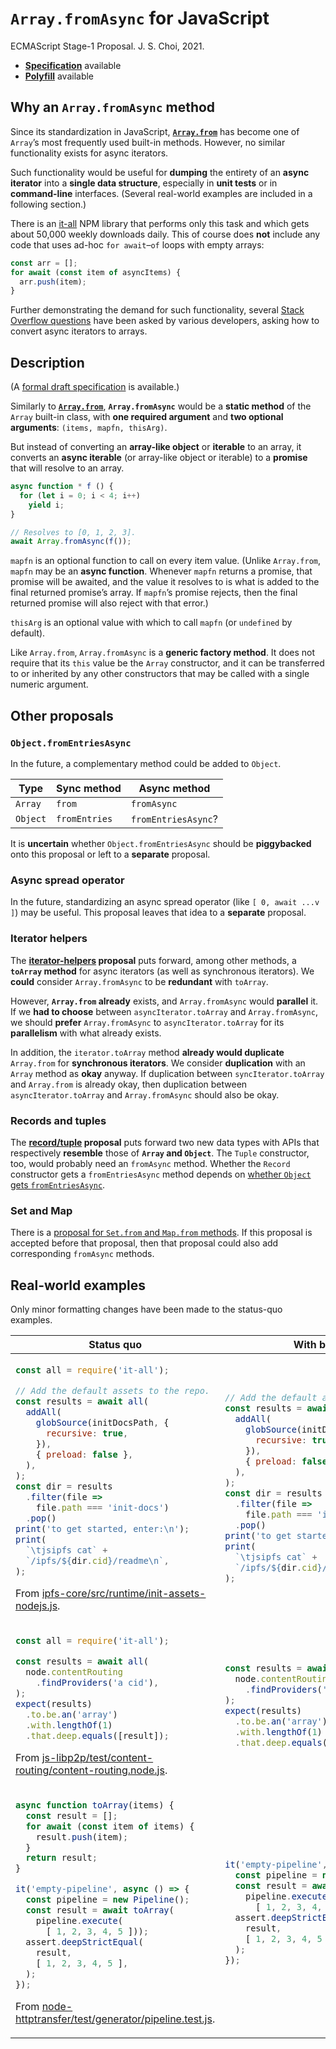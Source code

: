 # `Array.fromAsync` for JavaScript
ECMAScript Stage-1 Proposal. J. S. Choi, 2021.

* **[Specification][]** available
* **[Polyfill][]** available

[specification]: http://jschoi.org/21/es-array-async-from/
[polyfill]: https://www.npmjs.com/package/array-from-async

## Why an `Array.fromAsync` method
Since its standardization in JavaScript,
**[`Array.from`][]** has become one of `Array`’s
most frequently used built-in methods.
However, no similar functionality exists for async iterators.

[`Array.from`]: https://developer.mozilla.org/en-US/docs/Web/JavaScript/Reference/Global_Objects/Array/from

Such functionality would be useful
for **dumping** the entirety of an **async iterator**
into a **single data structure**,
especially in **unit tests** or in **command-line** interfaces.
(Several real-world examples are included in a following section.)

There is an [it-all][] NPM library that performs only this task
and which gets about 50,000 weekly downloads daily.
This of course does **not** include any code
that uses ad-hoc `for await`–`of` loops with empty arrays:
```js
const arr = [];
for await (const item of asyncItems) {
  arr.push(item);
}
```
Further demonstrating the demand for such functionality,
several [Stack Overflow questions][Stack Overflow] have been asked
by various developers, asking how to convert async iterators to arrays.

[it-all]: https://www.npmjs.com/package/it-all
[Stack Overflow]: https://stackoverflow.com/questions/58668361/how-can-i-convert-an-async-iterator-to-an-array

## Description
(A [formal draft specification][specification] is available.)

Similarly to **[`Array.from`][]**,
**`Array.fromAsync`** would be a **static method**
of the `Array` built-in class, with **one required argument**
and **two optional arguments**: `(items, mapfn, thisArg)`.

But instead of converting an **array-like object** or **iterable** to an array,
it converts an **async iterable** (or array-like object or iterable)
to a **promise** that will resolve to an array.

```js
async function * f () {
  for (let i = 0; i < 4; i++)
    yield i;
}

// Resolves to [0, 1, 2, 3].
await Array.fromAsync(f());
```

`mapfn` is an optional function to call on every item value.
(Unlike `Array.from`, `mapfn` may be an **async function**.
Whenever `mapfn` returns a promise, that promise will be awaited,
and the value it resolves to is what is added
to the final returned promise’s array.
If `mapfn`’s promise rejects,
then the final returned promise
will also reject with that error.)

`thisArg` is an optional value with which to call `mapfn`
(or `undefined` by default).

Like `Array.from`, `Array.fromAsync` is a **generic factory method**.
It does not require that its `this` value be the `Array` constructor,
and it can be transferred to or inherited by any other constructors
that may be called with a single numeric argument.

## Other proposals

### `Object.fromEntriesAsync`
In the future, a complementary method could be added to `Object`.

Type    | Sync method  | Async method
------- | ------------ | ------------------
`Array` | `from`       | `fromAsync`
`Object`| `fromEntries`| `fromEntriesAsync`?

It is **uncertain** whether `Object.fromEntriesAsync`
should be **piggybacked** onto this proposal
or left to a **separate** proposal.

### Async spread operator
In the future, standardizing an async spread operator (like `[ 0, await ...v ]`)
may be useful. This proposal leaves that idea to a **separate** proposal.

### Iterator helpers
The **[iterator-helpers][] proposal** puts forward, among other methods,
a **`toArray` method** for async iterators (as well as synchronous iterators).
We **could** consider `Array.fromAsync` to be **redundant** with `toArray`.

However, **`Array.from` already** exists,
and `Array.fromAsync` would **parallel** it.
If we **had to choose** between `asyncIterator.toArray` and `Array.fromAsync`,
we should **prefer** `Array.fromAsync` to `asyncIterator.toArray`
for its **parallelism** with what already exists.

In addition, the `iterator.toArray` method **already would duplicate** `Array.from`
for **synchronous iterators**.
We consider **duplication** with an `Array` method as **okay** anyway.
If duplication between `syncIterator.toArray` and `Array.from` is already okay,
then duplication between `asyncIterator.toArray` and `Array.fromAsync` should also be okay.

[iterator-helpers]: https://github.com/tc39/proposal-iterator-helpers

### Records and tuples
The **[record/tuple] proposal** puts forward two new data types
with APIs that respectively **resemble** those of **`Array` and `Object`**.
The `Tuple` constructor, too, would probably need an `fromAsync` method.
Whether the `Record` constructor gets a `fromEntriesAsync` method
depends on [whether `Object` gets `fromEntriesAsync`](#objectfromentriesasync).

[record/tuple]: https://github.com/tc39/proposal-record-tuple

### Set and Map
There is a [proposal for `Set.from` and `Map.from` methods][setmap-offrom].
If this proposal is accepted before that proposal,
then that proposal could also add corresponding `fromAsync` methods.

[setmap-offrom]: https://github.com/tc39/proposal-setmap-offrom

## Real-world examples
Only minor formatting changes have been made to the status-quo examples.

<table>
<thead>
<tr>
<th>Status quo
<th>With binding

<tbody>
<tr>
<td>

```js
const all = require('it-all');

// Add the default assets to the repo.
const results = await all(
  addAll(
    globSource(initDocsPath, {
      recursive: true,
    }),
    { preload: false },
  ),
);
const dir = results
  .filter(file =>
    file.path === 'init-docs')
  .pop()
print('to get started, enter:\n');
print(
  `\tjsipfs cat` +
  `/ipfs/${dir.cid}/readme\n`,
);
```
From [ipfs-core/src/runtime/init-assets-nodejs.js][].

<td>

```js
// Add the default assets to the repo.
const results = await Array.fromAsync(
  addAll(
    globSource(initDocsPath, {
      recursive: true,
    }),
    { preload: false },
  ),
);
const dir = results
  .filter(file =>
    file.path === 'init-docs')
  .pop()
print('to get started, enter:\n');
print(
  `\tjsipfs cat` +
  `/ipfs/${dir.cid}/readme\n`,
);
```

<tr>
<td>

```js
const all = require('it-all');

const results = await all(
  node.contentRouting
    .findProviders('a cid'),
);
expect(results)
  .to.be.an('array')
  .with.lengthOf(1)
  .that.deep.equals([result]);
```
From [js-libp2p/test/content-routing/content-routing.node.js][].

<td>

```js
const results = await Array.fromAsync(
  node.contentRouting
    .findProviders('a cid'),
);
expect(results)
  .to.be.an('array')
  .with.lengthOf(1)
  .that.deep.equals([result]);
```

<tr>
<td>

```js
async function toArray(items) {
  const result = [];
  for await (const item of items) {
    result.push(item);
  }
  return result;
}

it('empty-pipeline', async () => {
  const pipeline = new Pipeline();
  const result = await toArray(
    pipeline.execute(
      [ 1, 2, 3, 4, 5 ]));
  assert.deepStrictEqual(
    result,
    [ 1, 2, 3, 4, 5 ],
  );
});
```

From [node-httptransfer/test/generator/pipeline.test.js][].

<td>

```js
it('empty-pipeline', async () => {
  const pipeline = new Pipeline();
  const result = await Array.fromAsync(
    pipeline.execute(
      [ 1, 2, 3, 4, 5 ]));
  assert.deepStrictEqual(
    result,
    [ 1, 2, 3, 4, 5 ],
  );
});
```

</table>

[ipfs-core/src/runtime/init-assets-nodejs.js]: https://github.com/ipfs/js-ipfs/blob/release/v0.54.x/packages/ipfs-core/src/runtime/init-assets-nodejs.js
[js-libp2p/test/content-routing/content-routing.node.js]: https://github.com/libp2p/js-libp2p/blob/13cf4761489d59b22924bb8ec2ec6dbe207b280c/test/content-routing/content-routing.node.js
[node-httptransfer/test/generator/pipeline.test.js]: https://github.com/adobe/node-httptransfer/blob/22a32e72df89ce40e77a1dae5575a07654a0851f/test/generator/pipeline.test.js
